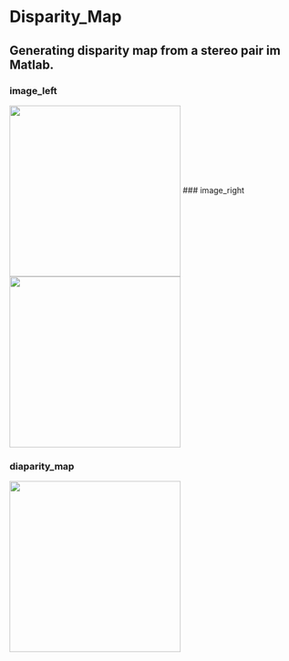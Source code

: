 # Disparity_Map
Generating disparity map from a stereo pair im Matlab.
---
### image_left
<img src="https://raw.githubusercontent.com/postpascal/Disparity_map_Matlab/master/scene_l.bmp" width = "300" height = "300" align=center />
### image_right
<img src="https://raw.githubusercontent.com/postpascal/Disparity_map_Matlab/master/scene_r.bmp" width = "300" height = "300" align=center />

### diaparity_map
<img src="https://raw.githubusercontent.com/postpascal/Disparity_map_Matlab/master/M2/M2_with_gradient_with_gaussian.png" width = "300" height = "300" align=center />
